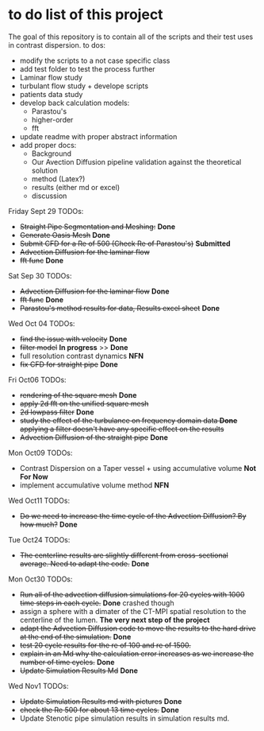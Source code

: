 # to do list of this project
The goal of this repository is to contain all of the scripts and their test uses in contrast dispersion.
to dos:
 - modify the scripts to a not case specific class
 - add test folder to test the process further
 - Laminar flow study
 - turbulant flow study + develope scripts
 - patients data study
 - develop back calculation models:
    - Parastou's
    - higher-order
    - fft
 - update readme with proper abstract information
 - add proper docs:
    - Background
    - Our Avection Diffusion pipeline validation against the theoretical solution
    - method (Latex?)
    - results (either md or excel)
    - discussion

Friday Sept 29 TODOs:
   - ~~Straight Pipe Segmentation and Meshing:~~ **Done**
   - ~~Generate Oasis Mesh~~ **Done**
   - ~~Submit CFD for a Re of 500 (Check Re of Parastou's)~~ **Submitted**
   - ~~Advection Diffusion for the laminar flow~~ 
   - ~~fft func~~ **Done**

Sat Sep 30 TODOs:
   - ~~Advection Diffusion for the laminar flow~~ **Done**
   - ~~fft func~~ **Done**
   - ~~Parastou's method results for data, Results excel sheet~~ **Done**


Wed Oct 04 TODOs:
   - ~~find the issue with velocity~~ **Done**
   - ~~filter model~~ **In progress** >> **Done**
   - full resolution contrast dynamics **NFN**
   - ~~fix CFD for straight pipe~~ **Done** 

Fri Oct06 TODOs:
   - ~~rendering of the square mesh~~ **Done**
   - ~~apply 2d fft on the unified square mesh~~
   - ~~2d lowpass filter~~ **Done**
   - ~~study the effect of the turbulance on frequency domain data **Done** applying a filter doesn't have any specific effect on the results~~
   - ~~Advection Diffusion of the straight pipe~~ **Done**

Mon Oct09 TODOs:
   - Contrast Dispersion on a Taper vessel + using accumulative volume **Not For Now**
   - implement accumulative volume method **NFN**

Wed Oct11 TODOs:
   - ~~Do we need to increase the time cycle of the Advection Diffusion? By how much?~~ **Done**

Tue Oct24 TODOs:
   - ~~The centerline results are slightly different from cross-sectional average.
   Need to adapt the code.~~ **Done**

Mon Oct30 TODOs:
   - ~~Run all of the advection diffusion simulations for 20 cycles with 1000 time steps in each cycle.~~ **Done** crashed though
   - assign a sphere with a dimater of the CT-MPI spatial resolution to the centerline of the lumen. **The very next step of the project**
   - ~~adapt the Advection Diffusion code to move the results to the hard drive at the end of the simulation.~~ **Done**
   - ~~test 20 cycle results for the re of 100 and re of 1500.~~
   - ~~explain in an Md why the calculation error increases as we increase the number of time cycles.~~ **Done**
   - ~~Update Simulation Results Md~~ **Done**

Wed Nov1 TODOs:
   - ~~Update Simulation Results md with pictures~~ **Done**
   - ~~check the Re 500 for about 13 time cycles.~~ **Done**
   - Update Stenotic pipe simulation results in simulation results md.